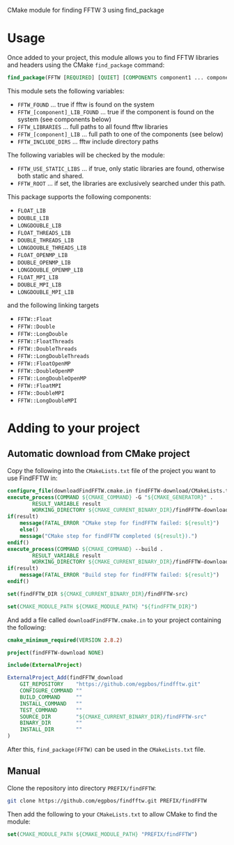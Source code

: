 CMake module for finding FFTW 3 using find_package

# Usage

Once added to your project, this module allows you to find FFTW libraries and headers using the CMake `find_package`
command:

```cmake
find_package(FFTW [REQUIRED] [QUIET] [COMPONENTS component1 ... componentX])
```

This module sets the following variables:

- `FFTW_FOUND`                  ... true if fftw is found on the system
- `FFTW_[component]_LIB_FOUND`  ... true if the component is found on the system (see components below)
- `FFTW_LIBRARIES`              ... full paths to all found fftw libraries
- `FFTW_[component]_LIB`        ... full path to one of the components (see below)
- `FFTW_INCLUDE_DIRS`           ... fftw include directory paths

The following variables will be checked by the module:

- `FFTW_USE_STATIC_LIBS`        ... if true, only static libraries are found, otherwise both static and shared.
- `FFTW_ROOT`                   ... if set, the libraries are exclusively searched under this path.

This package supports the following components:

- `FLOAT_LIB`
- `DOUBLE_LIB`
- `LONGDOUBLE_LIB`
- `FLOAT_THREADS_LIB`
- `DOUBLE_THREADS_LIB`
- `LONGDOUBLE_THREADS_LIB`
- `FLOAT_OPENMP_LIB`
- `DOUBLE_OPENMP_LIB`
- `LONGDOUBLE_OPENMP_LIB`
- `FLOAT_MPI_LIB`
- `DOUBLE_MPI_LIB`
- `LONGDOUBLE_MPI_LIB`

and the following linking targets

- `FFTW::Float`
- `FFTW::Double`
- `FFTW::LongDouble`
- `FFTW::FloatThreads`
- `FFTW::DoubleThreads`
- `FFTW::LongDoubleThreads`
- `FFTW::FloatOpenMP`
- `FFTW::DoubleOpenMP`
- `FFTW::LongDoubleOpenMP`
- `FFTW::FloatMPI`
- `FFTW::DoubleMPI`
- `FFTW::LongDoubleMPI`

# Adding to your project

## Automatic download from CMake project

Copy the following into the `CMakeLists.txt` file of the project you want to use FindFFTW in:

```cmake
configure_file(downloadFindFFTW.cmake.in findFFTW-download/CMakeLists.txt)
execute_process(COMMAND ${CMAKE_COMMAND} -G "${CMAKE_GENERATOR}" .
        RESULT_VARIABLE result
        WORKING_DIRECTORY ${CMAKE_CURRENT_BINARY_DIR}/findFFTW-download )
if(result)
    message(FATAL_ERROR "CMake step for findFFTW failed: ${result}")
    else()
    message("CMake step for findFFTW completed (${result}).")
endif()
execute_process(COMMAND ${CMAKE_COMMAND} --build .
        RESULT_VARIABLE result
        WORKING_DIRECTORY ${CMAKE_CURRENT_BINARY_DIR}/findFFTW-download )
if(result)
    message(FATAL_ERROR "Build step for findFFTW failed: ${result}")
endif()

set(findFFTW_DIR ${CMAKE_CURRENT_BINARY_DIR}/findFFTW-src)

set(CMAKE_MODULE_PATH ${CMAKE_MODULE_PATH} "${findFFTW_DIR}")
```

And add a file called `downloadFindFFTW.cmake.in` to your project containing the following:

```cmake
cmake_minimum_required(VERSION 2.8.2)

project(findFFTW-download NONE)

include(ExternalProject)

ExternalProject_Add(findFFTW_download
    GIT_REPOSITORY    "https://github.com/egpbos/findfftw.git"
    CONFIGURE_COMMAND ""
    BUILD_COMMAND     ""
    INSTALL_COMMAND   ""
    TEST_COMMAND      ""
    SOURCE_DIR        "${CMAKE_CURRENT_BINARY_DIR}/findFFTW-src"
    BINARY_DIR        ""
    INSTALL_DIR       ""
)
```

After this, `find_package(FFTW)` can be used in the `CMakeLists.txt` file.

## Manual

Clone the repository into directory `PREFIX/findFFTW`:

```sh
git clone https://github.com/egpbos/findfftw.git PREFIX/findFFTW
```

Then add the following to your `CMakeLists.txt` to allow CMake to find the module:

```cmake
set(CMAKE_MODULE_PATH ${CMAKE_MODULE_PATH} "PREFIX/findFFTW")
```
